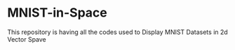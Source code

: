 # MNIST-in-Space
This repository is having all the codes used to Display MNIST Datasets in 2d Vector Spave
